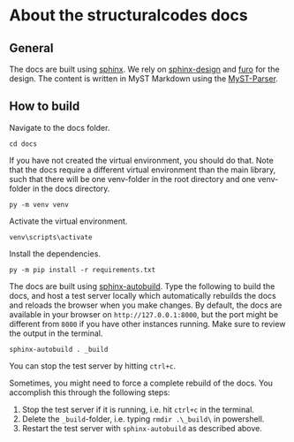 # About the structuralcodes docs

## General

The docs are built using [sphinx](https://pypi.org/project/Sphinx/). We rely on [sphinx-design](https://pypi.org/project/sphinx_design/) and [furo](https://pypi.org/project/furo/) for the design. The content is written in MyST Markdown using the [MyST-Parser](https://pypi.org/project/myst-parser/4.0.0/).

## How to build

Navigate to the docs folder.

```
cd docs
```

If you have not created the virtual environment, you should do that. Note that the docs require a different virtual environment than the main library, such that there will be one venv-folder in the root directory and one venv-folder in the docs directory.

```
py -m venv venv
```

Activate the virtual environment.

```
venv\scripts\activate
```

Install the dependencies.

```
py -m pip install -r requirements.txt
```

The docs are built using [sphinx-autobuild](https://pypi.org/project/sphinx-autobuild/). Type the following to build the docs, and host a test server locally which automatically rebuilds the docs and reloads the browser when you make changes. By default, the docs are available in your browser on `http://127.0.0.1:8000`, but the port might be different from `8000` if you have other instances running. Make sure to review the output in the terminal.

```
sphinx-autobuild . _build
```

You can stop the test server by hitting `ctrl+c`.

Sometimes, you might need to force a complete rebuild of the docs. You accomplish this through the following steps:

1. Stop the test server if it is running, i.e. hit `ctrl+c` in the terminal.
2. Delete the `_build`-folder, i.e. typing `rmdir .\_build\` in powershell.
3. Restart the test server with `sphinx-autobuild` as described above.
